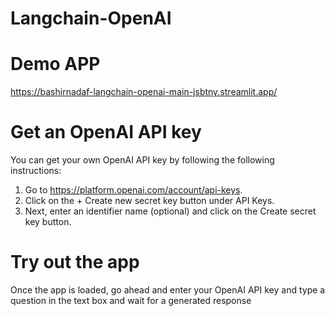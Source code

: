 # Langchain-OpenAI

# Demo APP
https://bashirnadaf-langchain-openai-main-jsbtny.streamlit.app/

# Get an OpenAI API key
You can get your own OpenAI API key by following the following instructions:

1. Go to https://platform.openai.com/account/api-keys.
2. Click on the + Create new secret key button under API Keys.
3. Next, enter an identifier name (optional) and click on the Create secret key button.

# Try out the app
Once the app is loaded, go ahead and enter your OpenAI API key and type a question in the text box and wait for a generated response
